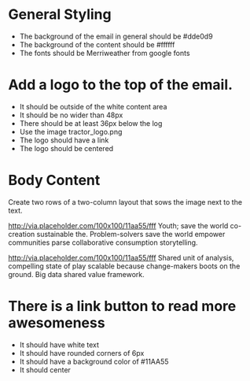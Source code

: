 
# General Styling
* The background of the email in general should be #dde0d9
* The background of the content should be #ffffff
* The fonts should be Merriweather from google fonts

# Add a logo to the top of the email.  
* It should be outside of the white content area
* It should be no wider than 48px
* There should be at least 36px below the log
* Use the image tractor_logo.png
* The logo should have a link
* The logo should be centered

# Body Content
Create two rows of a two-column layout that sows the image next to the text.

http://via.placeholder.com/100x100/11aa55/fff
Youth; save the world co-creation sustainable the. Problem-solvers save the world empower communities parse collaborative consumption storytelling.

http://via.placeholder.com/100x100/11aa55/fff
Shared unit of analysis, compelling state of play scalable because change-makers boots on the ground. Big data shared value framework.

# There is a link button to read more awesomeness
* It should have white text
* It should have rounded corners of 6px
* It should have a background color of #11AA55
* It should center
